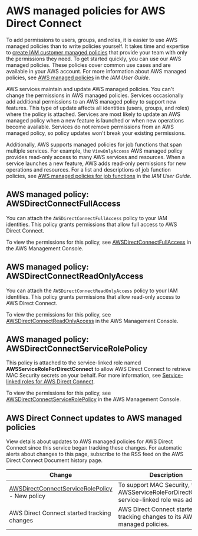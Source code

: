 # AWS managed policies for AWS Direct Connect<a name="security-iam-awsmanpol"></a>

To add permissions to users, groups, and roles, it is easier to use AWS managed policies than to write policies yourself\. It takes time and expertise to [create IAM customer managed policies](https://docs.aws.amazon.com/IAM/latest/UserGuide/access_policies_create-console.html) that provide your team with only the permissions they need\. To get started quickly, you can use our AWS managed policies\. These policies cover common use cases and are available in your AWS account\. For more information about AWS managed policies, see [AWS managed policies](https://docs.aws.amazon.com/IAM/latest/UserGuide/access_policies_managed-vs-inline.html#aws-managed-policies) in the *IAM User Guide*\.

AWS services maintain and update AWS managed policies\. You can't change the permissions in AWS managed policies\. Services occasionally add additional permissions to an AWS managed policy to support new features\. This type of update affects all identities \(users, groups, and roles\) where the policy is attached\. Services are most likely to update an AWS managed policy when a new feature is launched or when new operations become available\. Services do not remove permissions from an AWS managed policy, so policy updates won't break your existing permissions\.

Additionally, AWS supports managed policies for job functions that span multiple services\. For example, the `ViewOnlyAccess` AWS managed policy provides read\-only access to many AWS services and resources\. When a service launches a new feature, AWS adds read\-only permissions for new operations and resources\. For a list and descriptions of job function policies, see [AWS managed policies for job functions](https://docs.aws.amazon.com/IAM/latest/UserGuide/access_policies_job-functions.html) in the *IAM User Guide*\.

## AWS managed policy: AWSDirectConnectFullAccess<a name="security-iam-awsmanpol-AWSDirectConnectFullAccess"></a>

You can attach the `AWSDirectConnectFullAccess` policy to your IAM identities\. This policy grants permissions that allow full access to AWS Direct Connect\.

To view the permissions for this policy, see [AWSDirectConnectFullAccess](https://console.aws.amazon.com/iam/home#/policies/arn:aws:iam::aws:policy/AWSDirectConnectFullAccess) in the AWS Management Console\.

## AWS managed policy: AWSDirectConnectReadOnlyAccess<a name="security-iam-awsmanpol-AWSDirectConnectReadOnlyAccess"></a>

You can attach the `AWSDirectConnectReadOnlyAccess` policy to your IAM identities\. This policy grants permissions that allow read\-only access to AWS Direct Connect\.

To view the permissions for this policy, see [AWSDirectConnectReadOnlyAccess](https://console.aws.amazon.com/iam/home#/policies/arn:aws:iam::aws:policy/AWSDirectConnectReadOnlyAccess) in the AWS Management Console\.

## AWS managed policy: AWSDirectConnectServiceRolePolicy<a name="security-iam-awsmanpol-AWSDirectConnectServiceRolePolicy"></a>

This policy is attached to the service\-linked role named **AWSServiceRoleForDirectConnect** to allow AWS Direct Connect to retrieve MAC Security secrets on your behalf\. For more information, see [Service\-linked roles for AWS Direct Connect](using-service-linked-roles.md)\.

To view the permissions for this policy, see [AWSDirectConnectServiceRolePolicy](https://console.aws.amazon.com/iam/home#/policies/arn:aws:iam::aws:policy/aws-service-role/AWSDirectConnectServiceRolePolicy) in the AWS Management Console\.

## AWS Direct Connect updates to AWS managed policies<a name="security-iam-awsmanpol-updates"></a>

View details about updates to AWS managed policies for AWS Direct Connect since this service began tracking these changes\. For automatic alerts about changes to this page, subscribe to the RSS feed on the AWS Direct Connect Document history page\.


| Change | Description | Date | 
| --- | --- | --- | 
| [AWSDirectConnectServiceRolePolicy](#security-iam-awsmanpol-AWSDirectConnectServiceRolePolicy) \- New policy | To support MAC Security, the AWSServiceRoleForDirectConnect service\-linked role was added\. | March 31, 2021 | 
| AWS Direct Connect started tracking changes | AWS Direct Connect started tracking changes to its AWS managed policies\. | March 31, 2021 | 